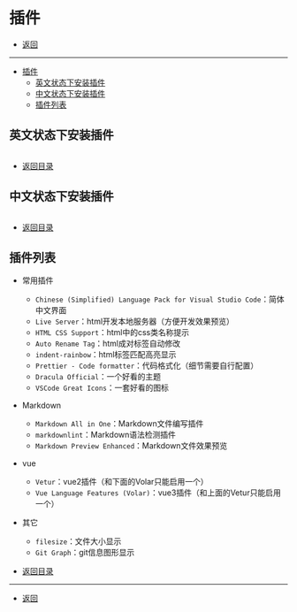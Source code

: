 # 插件

- [返回](./README.md)

---

- [插件](#插件)
  - [英文状态下安装插件](#英文状态下安装插件)
  - [中文状态下安装插件](#中文状态下安装插件)
  - [插件列表](#插件列表)

## 英文状态下安装插件

<section class="img-flex-box" >
  <section><img class="lazy-image" data-src="../../images/webfront/vscode-plugins/vscode-plugins0001.png" alt=""></section>
  <section><img class="lazy-image" data-src="../../images/webfront/vscode-plugins/vscode-plugins0002.png" alt=""></section>
 </section>

- [返回目录](#插件)

## 中文状态下安装插件

<section class="img-flex-box" >
  <section><img class="lazy-image" data-src="../../images/webfront/vscode-plugins/vscode-plugins0001.png" alt=""></section>
  <section><img class="lazy-image" data-src="../../images/webfront/vscode-plugins/vscode-plugins0002.png" alt=""></section>
 </section>

- [返回目录](#插件)

## 插件列表

- 常用插件
  - `Chinese (Simplified) Language Pack for Visual Studio Code`：简体中文界面
  - `Live Server`：html开发本地服务器（方便开发效果预览）
  - `HTML CSS Support`：html中的css类名称提示
  - `Auto Rename Tag`：html成对标签自动修改
  - `indent-rainbow`：html标签匹配高亮显示
  - `Prettier - Code formatter`：代码格式化（细节需要自行配置）
  - `Dracula Official`：一个好看的主题
  - `VSCode Great Icons`：一套好看的图标
- Markdown
  - `Markdown All in One`：Markdown文件编写插件
  - `markdownlint`：Markdown语法检测插件
  - `Markdown Preview Enhanced`：Markdown文件效果预览
- vue
  - `Vetur`：vue2插件（和下面的Volar只能启用一个）
  - `Vue Language Features (Volar)`：vue3插件（和上面的Vetur只能启用一个）
- 其它
  - `filesize`：文件大小显示
  - `Git Graph`：git信息图形显示

- [返回目录](#插件)

---

- [返回](#插件)

<!-- js处理背景和css样式 -->
<script type="module" src="https://huhuiyu.top/js/github.js"></script>
